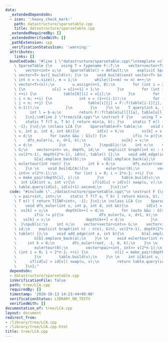```yaml
---
data:
  _extendedDependsOn:
  - icon: ':heavy_check_mark:'
    path: datastructure/sparsetable.cpp
    title: datastructure/sparsetable.cpp
  _extendedRequiredBy: []
  _extendedVerifiedWith: []
  _pathExtension: cpp
  _verificationStatusIcon: ':warning:'
  attributes:
    links: []
  bundledCode: "#line 1 \"datastructure/sparsetable.cpp\"\ntemplate <class F>\nstruct\
    \ SparseTable {\n    using T = typename F::T;\n    vector<vector<T>> table;\n\
    \    vector<int> u;\n    SparseTable() = default;\n    explicit SparseTable(const\
    \ vector<T> &v){ build(v); }\n \n    void build(const vector<T> &v){\n       \
    \ int n = v.size(), m = 1;\n        while((1<<m) <= n) m++;\n        table.assign(m,\
    \ vector<T>(n));\n        u.assign(n+1, 0);\n        for (int i = 2; i <= n; ++i)\
    \ {\n            u[i] = u[i>>1] + 1;\n        }\n        for (int i = 0; i < n;\
    \ ++i) {\n            table[0][i] = v[i];\n        }\n        for (int i = 1;\
    \ i < m; ++i) {\n            int x = (1<<(i-1));\n            for (int j = 0;\
    \ j < n; ++j) {\n                table[i][j] = F::f(table[i-1][j], table[i-1][min(j+x,\
    \ n-1)]);\n            }\n        }\n    }\n \n    T query(int a, int b){\n  \
    \      int l = b-a;\n        return F::f(table[u[l]][a], table[u[l]][b-(1<<u[l])]);\n\
    \    }\n};\n#line 2 \"tree/LCA.cpp\"\n \nstruct F {\n    using T = pair<int, int>;\n\
    \    static T f(T a, T b) { return min(a, b); }\n    static T e() { return T{INF<int>,\
    \ -1}; }\n};\n \nclass LCA {\n    SparseTable<F> table;\n    void dfs_euler(int\
    \ v, int p, int d, int &k){\n        id[v] = k;\n        vs[k] = v;\n        depth[k++]\
    \ = d;\n        for (auto &&u : G[v]) {\n            if(u != p){\n           \
    \     dfs_euler(u, v, d+1, k);\n                vs[k] = v;\n                depth[k++]\
    \ = d;\n            }\n        }\n    }\npublic:\n    int n;\n    vector<vector<int>>\
    \ G;\n    vector<int> vs, depth, id;\n    explicit Graph(int n) : n(n), G(n),\
    \ vs(2*n-1), depth(2*n-1), id(n), table() {};\n    void add_edge(int a, int b){\n\
    \        G[a].emplace_back(b);\n        G[b].emplace_back(a);\n    }\n \n    void\
    \ eulertour(int root) {\n        int k = 0;\n        dfs_euler(root, -1, 0, k);\n\
    \    }\n \n    void buildLCA(){\n        eulertour(0);\n        vector<pair<int,\
    \ int>> v(2*n-1);\n        for (int i = 0; i < 2*n-1; ++i) {\n            v[i]\
    \ = make_pair(depth[i], i);\n        }\n        table.build(v);\n    }\n \n  \
    \  int LCA(int u, int v){\n        if(id[u] > id[v]) swap(u, v);\n        return\
    \ table.query(id[u], id[v]+1).second;\n    }\n};\n"
  code: "#include \"../datastructure/sparsetable.cpp\"\n \nstruct F {\n    using T\
    \ = pair<int, int>;\n    static T f(T a, T b) { return min(a, b); }\n    static\
    \ T e() { return T{INF<int>, -1}; }\n};\n \nclass LCA {\n    SparseTable<F> table;\n\
    \    void dfs_euler(int v, int p, int d, int &k){\n        id[v] = k;\n      \
    \  vs[k] = v;\n        depth[k++] = d;\n        for (auto &&u : G[v]) {\n    \
    \        if(u != p){\n                dfs_euler(u, v, d+1, k);\n             \
    \   vs[k] = v;\n                depth[k++] = d;\n            }\n        }\n  \
    \  }\npublic:\n    int n;\n    vector<vector<int>> G;\n    vector<int> vs, depth,\
    \ id;\n    explicit Graph(int n) : n(n), G(n), vs(2*n-1), depth(2*n-1), id(n),\
    \ table() {};\n    void add_edge(int a, int b){\n        G[a].emplace_back(b);\n\
    \        G[b].emplace_back(a);\n    }\n \n    void eulertour(int root) {\n   \
    \     int k = 0;\n        dfs_euler(root, -1, 0, k);\n    }\n \n    void buildLCA(){\n\
    \        eulertour(0);\n        vector<pair<int, int>> v(2*n-1);\n        for\
    \ (int i = 0; i < 2*n-1; ++i) {\n            v[i] = make_pair(depth[i], i);\n\
    \        }\n        table.build(v);\n    }\n \n    int LCA(int u, int v){\n  \
    \      if(id[u] > id[v]) swap(u, v);\n        return table.query(id[u], id[v]+1).second;\n\
    \    }\n};"
  dependsOn:
  - datastructure/sparsetable.cpp
  isVerificationFile: false
  path: tree/LCA.cpp
  requiredBy: []
  timestamp: '2020-10-13 14:23:44+09:00'
  verificationStatus: LIBRARY_NO_TESTS
  verifiedWith: []
documentation_of: tree/LCA.cpp
layout: document
redirect_from:
- /library/tree/LCA.cpp
- /library/tree/LCA.cpp.html
title: tree/LCA.cpp
---
```

